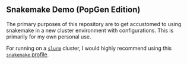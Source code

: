 ## Snakemake Demo (PopGen Edition)

The primary purposes of this repository are to get accustomed to using snakemake in a new cluster environment with configurations. This is primarily for my own personal use.

For running on a [`slurm`](https://www.schedmd.com/) cluster, I would highly recommend using this  [`snakemake` profile](https://github.com/jdblischak/smk-simple-slurm).
